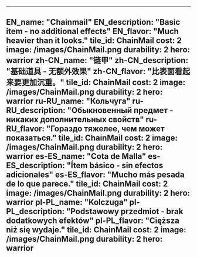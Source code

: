 ---

EN_name: "Chainmail"
EN_description: "Basic item - no additional effects"
EN_flavor: "Much heavier than it looks."
tile_id: ChainMail
cost: 2
image: /images/ChainMail.png
durability: 2
hero: warrior
zh-CN_name: "链甲"
zh-CN_description: "基础道具 - 无额外效果"
zh-CN_flavor: "比表面看起来要更加沉重。"
tile_id: ChainMail
cost: 2
image: /images/ChainMail.png
durability: 2
hero: warrior
ru-RU_name: "Кольчуга"
ru-RU_description: "Обыкновенный предмет - никаких дополнительных свойств"
ru-RU_flavor: "Гораздо тяжелее, чем может показаться."
tile_id: ChainMail
cost: 2
image: /images/ChainMail.png
durability: 2
hero: warrior
es-ES_name: "Cota de Malla"
es-ES_description: "Ítem básico - sin efectos adicionales"
es-ES_flavor: "Mucho más pesada de lo que parece."
tile_id: ChainMail
cost: 2
image: /images/ChainMail.png
durability: 2
hero: warrior
pl-PL_name: "Kolczuga"
pl-PL_description: "Podstawowy przedmiot - brak dodatkowych efektów"
pl-PL_flavor: "Cięższa niż się wydaje."
tile_id: ChainMail
cost: 2
image: /images/ChainMail.png
durability: 2
hero: warrior
---